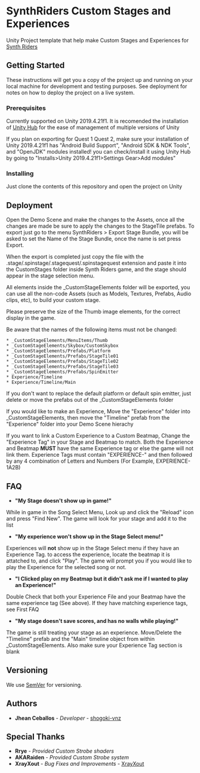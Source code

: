 # SynthRiders Custom Stages and Experiences

Unity Project template that help make Custom Stages and Experiences for [Synth Riders](https://synthridersvr.com/)

## Getting Started

These instructions will get you a copy of the project up and running on your local machine for development and testing purposes. See deployment for notes on how to deploy the project on a live system.

### Prerequisites

Currently supported on Unity 2019.4.21f1. It is recomended the installation of [Unity Hub](https://store.unity.com/download?ref=personal/) for the ease of management of multiple versions of Unity

If you plan on exporting for Quest 1 Quest 2, make sure your installation of Unity 2019.4.21f1 has "Android Build Support", "Android SDK & NDK Tools", and "OpenJDK" modules installed! you can check/install it using Unity Hub by going to "Installs>Unity 2019.4.21f1>Settings Gear>Add modules"

### Installing

Just clone the contents of this repository and open the project on Unity

## Deployment

Open the Demo Scene and make the changes to the Assets, once all the changes are made be sure to apply the changes to the StageTile prefabs. To export just go to the menu SynthRiders > Export Stage Bundle, you will be asked to set the Name of the Stage Bundle, once the name is set press Export.

When the export is completed just copy the file with the .stage/.spinstage/.stagequest/.spinstagequest extension and paste it into the CustomStages folder inside Synth Riders game, and the stage should appear in the stage selection menu.



All elements inside the _CustomStageElements folder will be exported, you can use all the non-code Assets (such as Models, Textures, Prefabs, Audio clips, etc), to build your custom stage.

Please preserve the size of the Thumb image elements, for the correct display in the game.

Be aware that the names of the following items must not be changed:

    * _CustomStageElements/MenuItems/Thumb
    * _CustomStageElements/Skybox/CustomSkybox
    * _CustomStageElements/Prefabs/Platform
    * _CustomStageElements/Prefabs/StageTile01
    * _CustomStageElements/Prefabs/StageTile02
    * _CustomStageElements/Prefabs/StageTile03
    * _CustomStageElements/Prefabs/SpinEmitter
    * Experience/Timeline
    * Experience/Timeline/Main


If you don't want to replace the default platform or default spin emitter, just delete or move the prefabs out of the _CustomStageElements folder

If you would like to make an Experience, Move the "Experience" folder into _CustomStageElements, then move the "Timeline" prefab from the "Experience" folder into your Demo Scene hierachy

If you want to link a Custom Experience to a Custom Beatmap, Change the "Experience Tag" in your Stage and Beatmap to match. Both the Experience and Beatmap **MUST** have the same Experience tag or else the game will not link them. Experience Tags must contain "EXPERIENCE-" and then followed by any 4 combination of Letters and Numbers (For Example, EXPERIENCE-1A2B)




## FAQ

* **"My Stage doesn't show up in game!"**

While in game in the Song Select Menu, Look up and click the "Reload" icon and press "Find New". The game will look for your stage and add it to the list

* **"My experience won't show up in the Stage Select menu!"**

Experiences will **not** show up in the Stage Select menu if they have an Experience Tag. to access the experience, locate the beatmap it is attatched to, and click "Play". The game will prompt you if you would like to play the Experience for the selected song or not.

* **"I Clicked play on my Beatmap but it didn't ask me if I wanted to play an Experience!"**

Double Check that both your Experience File and your Beatmap have the same experience tag (See above). If they have matching experience tags, see First FAQ

* **"My stage doesn't save scores, and has no walls while playing!"**

The game is still treating your stage as an experience. Move/Delete the "Timeline" prefab and the "Main" timeline object from within _CustomStageElements. Also make sure your Experience Tag section is blank


## Versioning

We use [SemVer](http://semver.org/) for versioning.


## Authors

* **Jhean Ceballos** - *Developer* - [shogoki-vnz](https://github.com/shogoki-vnz)


## Special Thanks

* **Rrye** - *Provided Custom Strobe shaders*
* **AKARaiden** - *Provided Custom Strobe system*
* **XrayXout** - *Bug Fixes and Improvements* - [XrayXout](https://github.com/Xrayxout)